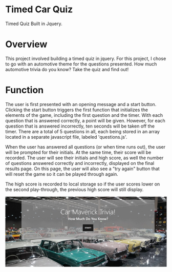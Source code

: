 # Timed Car Quiz
Timed Quiz Built in Jquery.

# Overview
This project involved building a timed quiz in jquery.  For this project, I chose to go with an automotive theme for the questions presented.  How much automotive trivia do you know?  Take the quiz and find out!

# Function
The user is first presented with an opening message and a start button.  Clicking the start button triggers the first function that initializes the elements of the game, including the first question and the timer.  With each question that is answered correctly, a point will be given.  However, for each question that is answered incorrectly, ten seconds will be taken off the timer.  There are a total of 5 questions in all, each being stored in an array located in a separate javascript file, labeled 'questions.js'.

When the user has answered all questions (or when time runs out), the user will be prompted for their initials.  At the same time, their score will be recorded.  The user will see their initials and high score, as well the number of questions answered correctly and incorrectly, displayed on the final results page.  On this page, the user will also see a "try again" button that will reset the game so it can be played through again.

The high score is recorded to local storage so if the user scores lower on the second play-through, the previous high score will still display.

![Application Screenshot](assets/images/screenshot.jpg)